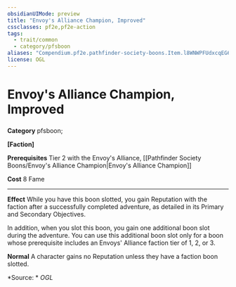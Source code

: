 ```yaml
---
obsidianUIMode: preview
title: "Envoy's Alliance Champion, Improved"
cssclasses: pf2e,pf2e-action
tags:
  - trait/common
  - category/pfsboon
aliases: "Compendium.pf2e.pathfinder-society-boons.Item.l8WNWPFUdxcqEG6e"
license: OGL
---
```

# Envoy's Alliance Champion, Improved

### 

**Category** pfsboon; 




**\[Faction\]**

**Prerequisites** Tier 2 with the Envoy's Alliance, [[Pathfinder Society Boons/Envoy's Alliance Champion|Envoy's Alliance Champion]]

**Cost** 8 Fame

* * *

**Effect** While you have this boon slotted, you gain Reputation with the faction after a successfully completed adventure, as detailed in its Primary and Secondary Objectives.

In addition, when you slot this boon, you gain one additional boon slot during the adventure. You can use this additional boon slot only for a boon whose prerequisite includes an Envoys' Alliance faction tier of 1, 2, or 3.

**Normal** A character gains no Reputation unless they have a faction boon slotted.

*Source: *
*OGL*